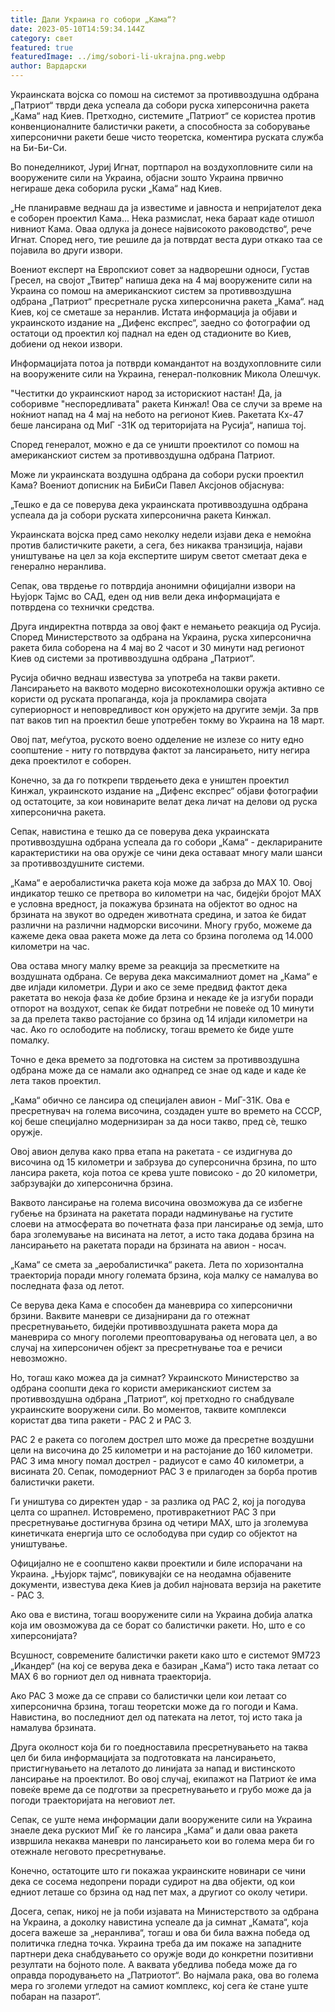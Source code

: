 ```yaml
---
title: Дали Украина го собори „Кама“?
date: 2023-05-10T14:59:34.144Z
category: свет
featured: true
featuredImage: ../img/sobori-li-ukrajna.png.webp
author: Вардарски
---
```

Украинската војска со помош на системот за противвоздушна одбрана „Патриот“ тврди дека успеала да собори руска хиперсонична ракета „Кама“ над Киев. Претходно, системите „Патриот“ се користеа против конвенционалните балистички ракети, а способноста за соборување хиперсонични ракети беше чисто теоретска, коментира руската служба на Би-Би-Си.

Во понеделникот, Јуриј Игнат, портпарол на воздухопловните сили на вооружените сили на Украина, објасни зошто Украина првично негираше дека соборила руски „Кама“ над Киев.

„Не планиравме веднаш да ја известиме и јавноста и непријателот дека е соборен проектил Кама... Нека размислат, нека бараат каде отишол нивниот Кама. Оваа одлука ја донесе највисокото раководство“, рече Игнат. Според него, тие решиле да ја потврдат веста дури откако таа се појавила во други извори.

Воениот експерт на Европскиот совет за надворешни односи, Густав Гресел, на својот „Твитер“ напиша дека на 4 мај вооружените сили на Украина со помош на американскиот систем за противвоздушна одбрана „Патриот“ пресретнале руска хиперсонична ракета „Кама“. над Киев, кој се сметаше за неранлив. Истата информација ја објави и украинското издание на „Дифенс експрес“, заедно со фотографии од остатоци од проектил кој паднал на еден од стадионите во Киев, добиени од некои извори.

Информацијата потоа ја потврди командантот на воздухопловните сили на вооружените сили на Украина, генерал-полковник Микола Олешчук.

"Честитки до украинскиот народ за историскиот настан! Да, ја соборивме "неспоредливата" ракета Кинжал! Ова се случи за време на ноќниот напад на 4 мај на небото на регионот Киев. Ракетата Кх-47 беше лансирана од МиГ -31K од територијата на Русија“, напиша тој.

Според генералот, можно е да се уништи проектилот со помош на американскиот систем за противвоздушна одбрана Патриот.

Може ли украинската воздушна одбрана да собори руски проектил Кама? Воениот дописник на БиБиСи Павел Аксјонов објаснува:

„Тешко е да се поверува дека украинската противвоздушна одбрана успеала да ја собори руската хиперсонична ракета Кинжал.

Украинската војска пред само неколку недели изјави дека е немоќна против балистичките ракети, а сега, без никаква транзиција, најави уништување на цел за која експертите ширум светот сметаат дека е генерално неранлива.

Сепак, ова тврдење го потврдија анонимни официјални извори на Њујорк Тајмс во САД, еден од нив вели дека информацијата е потврдена со технички средства.

Друга индиректна потврда за овој факт е немањето реакција од Русија. Според Министерството за одбрана на Украина, руска хиперсонична ракета била соборена на 4 мај во 2 часот и 30 минути над регионот Киев од системи за противвоздушна одбрана „Патриот“.

Русија обично веднаш известува за употреба на такви ракети. Лансирањето на ваквото модерно високотехнолошки оружја активно се користи од руската пропаганда, која ја прокламира својата супериорност и неповредливост кон оружјето на другите земји. За прв пат ваков тип на проектил беше употребен токму во Украина на 18 март.

Овој пат, меѓутоа, руското воено одделение не излезе со ниту едно соопштение - ниту го потврдува фактот за лансирањето, ниту негира дека проектилот е соборен.

Конечно, за да го поткрепи тврдењето дека е уништен проектил Кинжал, украинското издание на „Дифенс експрес“ објави фотографии од остатоците, за кои новинарите велат дека личат на делови од руска хиперсонична ракета.

Сепак, навистина е тешко да се поверува дека украинската противвоздушна одбрана успеала да го собори „Кама“ - декларираните карактеристики на ова оружје се чини дека оставаат многу мали шанси за противвоздушните системи.

„Кама“ е аеробалистичка ракета која може да забрза до MAX 10. Овој индикатор тешко се претвора во километри на час, бидејќи бројот MAX е условна вредност, ја покажува брзината на објектот во однос на брзината на звукот во одреден животната средина, и затоа ќе бидат различни на различни надморски височини. Многу грубо, можеме да кажеме дека оваа ракета може да лета со брзина поголема од 14.000 километри на час.

Ова остава многу малку време за реакција за пресметките на воздушната одбрана. Се верува дека максималниот домет на „Кама“ е две илјади километри. Дури и ако се земе предвид фактот дека ракетата во некоја фаза ќе добие брзина и некаде ќе ја изгуби поради отпорот на воздухот, сепак ќе бидат потребни не повеќе од 10 минути за да прелета такво растојание со брзина од 14 илјади километри на час. Ако го ослободите на поблиску, тогаш времето ќе биде уште помалку.

Точно е дека времето за подготовка на систем за противвоздушна одбрана може да се намали ако однапред се знае од каде и каде ќе лета таков проектил.

„Кама“ обично се лансира од специјален авион - МиГ-31К. Ова е пресретнувач на голема височина, создаден уште во времето на СССР, кој беше специјално модернизиран за да носи такво, пред сè, тешко оружје.

Овој авион делува како прва етапа на ракетата - се издигнува до височина од 15 километри и забрзува до суперсонична брзина, по што лансира ракета, која потоа се крева уште повисоко - до 20 километри, забрзувајќи до хиперсонична брзина.

Ваквото лансирање на голема височина овозможува да се избегне губење на брзината на ракетата поради надминување на густите слоеви на атмосферата во почетната фаза при лансирање од земја, што бара зголемување на висината на летот, а исто така додава брзина на лансирањето на ракетата поради на брзината на авион - носач.

„Кама“ се смета за „аеробалистичка“ ракета. Лета по хоризонтална траекторија поради многу големата брзина, која малку се намалува во последната фаза од летот.

Се верува дека Кама е способен да маневрира со хиперсонични брзини. Ваквите маневри се дизајнирани да го отежнат пресретнувањето, бидејќи противвоздушната ракета мора да маневрира со многу поголеми преоптоварувања од неговата цел, а во случај на хиперсоничен објект за пресретнување тоа е речиси невозможно.

Но, тогаш како можеа да ја симнат? Украинското Министерство за одбрана соопшти дека го користи американскиот систем за противвоздушна одбрана „Патриот“, кој претходно го снабдувале украинските вооружени сили. Во моментов, таквите комплекси користат два типа ракети - PAC 2 и PAC 3.

PAC 2 е ракета со поголем дострел што може да пресретне воздушни цели на височина до 25 километри и на растојание до 160 километри. PAC 3 има многу помал дострел - радиусот е само 40 километри, а висината 20. Сепак, помодерниот PAC 3 е прилагоден за борба против балистички ракети.

Ги уништува со директен удар - за разлика од PAC 2, кој ја погодува целта со шрапнел. Истовремено, противракетниот PAC 3 при пресретнување достигнува брзина од четири MAX, што ја зголемува кинетичката енергија што се ослободува при судир со објектот на уништување.

Официјално не е соопштено какви проектили и биле испорачани на Украина. „Њујорк тајмс“, повикувајќи се на неодамна објавените документи, известува дека Киев ја добил најновата верзија на ракетите - PAC 3.

Ако ова е вистина, тогаш вооружените сили на Украина добија алатка која им овозможува да се борат со балистички ракети. Но, што е со хиперсонијата?

Всушност, современите балистички ракети како што е системот 9M723 „Икандер“ (на кој се верува дека е базиран „Кама“) исто така летаат со MAX 6 во горниот дел од нивната траекторија.

Ако PAC 3 може да се справи со балистички цели кои летаат со хиперсонична брзина, тогаш теоретски може да го погоди и Кама. Навистина, во последниот дел од патеката на летот, тој исто така ја намалува брзината.

Друга околност која би го поедноставила пресретнувањето на таква цел би била информацијата за подготовката на лансирањето, пристигнувањето на леталото до линијата за напад и вистинското лансирање на проектилот. Во овој случај, екипажот на Патриот ќе има повеќе време да се подготви за пресретнувањето и грубо може да ја погоди траекторијата на неговиот лет.

Сепак, се уште нема информации дали вооружените сили на Украина знаеле дека рускиот МиГ ќе го лансира „Кама“ и дали оваа ракета извршила некаква маневри по лансирањето кои во голема мера би го отежнале неговото пресретнување.

Конечно, остатоците што ги покажаа украинските новинари се чини дека се сосема недопрени поради судирот на два објекти, од кои едниот леташе со брзина од над пет мах, а другиот со околу четири.

Досега, сепак, никој не ја поби изјавата на Министерството за одбрана на Украина, а доколку навистина успеале да ја симнат „Камата“, која досега важеше за „неранлива“, тогаш и ова би била важна победа од политичка гледна точка. Украина треба да им покаже на западните партнери дека снабдувањето со оружје води до конкретни позитивни резултати на бојното поле. А ваквата убедлива победа може да го оправда породувањето на „Патриотот“. Во најмала рака, ова во голема мера го зголеми угледот на самиот комплекс, кој сега ќе стане уште побаран на пазарот“.
